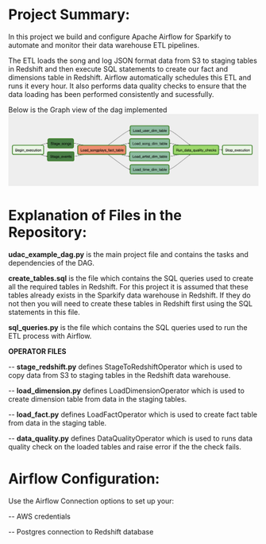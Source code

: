 # Project Summary:
In this project we build and configure Apache Airflow for Sparkify to automate and monitor their data warehouse ETL pipelines.

The ETL loads the song and log JSON format data from S3 to staging tables in Redshift and then execute SQL statements to create our fact and dimensions table in Redshift. Airflow automatically schedules this ETL and runs it every hour. It also performs data quality checks to ensure that the data loading has been performed consistently and sucessfully.

Below is the Graph view of the dag implemented
![](dag.png)

# Explanation of Files in the Repository:
**udac_example_dag.py** is the main project file and contains the tasks and dependencies of the DAG. 

**create_tables.sql** is the file which contains the SQL queries used to create all the required tables in Redshift. For this project it is assumed that these tables already exists in the Sparkify data warehouse in Redshift. If they do not then you will need to create these tables in Redshift first using the SQL statements in this file.

**sql_queries.py** is the file which contains the SQL queries used to run the ETL process with Airflow.

**OPERATOR FILES**

-- **stage_redshift.py** defines StageToRedshiftOperator which is used to copy data from S3 to staging tables in the Redshift data warehouse.

-- **load_dimension.py** defines LoadDimensionOperator which is used to create dimension table from data in the staging tables.

-- **load_fact.py** defines LoadFactOperator which is used to create fact table from data in the staging table.

-- **data_quality.py** defines DataQualityOperator which is used to runs data quality check on the loaded tables and raise error if the the check fails.

# Airflow Configuration:
Use the Airflow Connection options to set up your:

-- AWS credentials

-- Postgres connection to Redshift database
